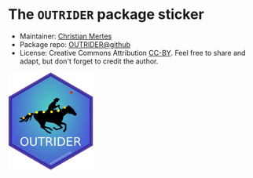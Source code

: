 # The `OUTRIDER` package sticker

* Maintainer: [Christian Mertes](https://github.com/c-mertes)
* Package repo: [OUTRIDER@github](https://github.com/gagneurlab/OUTRIDER)
* License: Creative Commons Attribution
[CC-BY](https://creativecommons.org/licenses/by/2.0/). Feel free to
share and adapt, but don't forget to credit the author.

<img src=OUTRIDER.png height="200">
